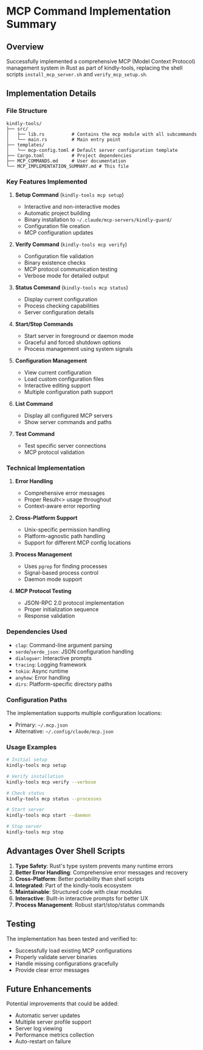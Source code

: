 # MCP Command Implementation Summary

## Overview
Successfully implemented a comprehensive MCP (Model Context Protocol) management system in Rust as part of kindly-tools, replacing the shell scripts `install_mcp_server.sh` and `verify_mcp_setup.sh`.

## Implementation Details

### File Structure
```
kindly-tools/
├── src/
│   ├── lib.rs          # Contains the mcp module with all subcommands
│   └── main.rs         # Main entry point
├── templates/
│   └── mcp-config.toml # Default server configuration template
├── Cargo.toml          # Project dependencies
├── MCP_COMMANDS.md     # User documentation
└── MCP_IMPLEMENTATION_SUMMARY.md # This file
```

### Key Features Implemented

1. **Setup Command** (`kindly-tools mcp setup`)
   - Interactive and non-interactive modes
   - Automatic project building
   - Binary installation to `~/.claude/mcp-servers/kindly-guard/`
   - Configuration file creation
   - MCP configuration updates

2. **Verify Command** (`kindly-tools mcp verify`)
   - Configuration file validation
   - Binary existence checks
   - MCP protocol communication testing
   - Verbose mode for detailed output

3. **Status Command** (`kindly-tools mcp status`)
   - Display current configuration
   - Process checking capabilities
   - Server configuration details

4. **Start/Stop Commands**
   - Start server in foreground or daemon mode
   - Graceful and forced shutdown options
   - Process management using system signals

5. **Configuration Management**
   - View current configuration
   - Load custom configuration files
   - Interactive editing support
   - Multiple configuration path support

6. **List Command**
   - Display all configured MCP servers
   - Show server commands and paths

7. **Test Command**
   - Test specific server connections
   - MCP protocol validation

### Technical Implementation

1. **Error Handling**
   - Comprehensive error messages
   - Proper Result<> usage throughout
   - Context-aware error reporting

2. **Cross-Platform Support**
   - Unix-specific permission handling
   - Platform-agnostic path handling
   - Support for different MCP config locations

3. **Process Management**
   - Uses `pgrep` for finding processes
   - Signal-based process control
   - Daemon mode support

4. **MCP Protocol Testing**
   - JSON-RPC 2.0 protocol implementation
   - Proper initialization sequence
   - Response validation

### Dependencies Used
- `clap`: Command-line argument parsing
- `serde`/`serde_json`: JSON configuration handling
- `dialoguer`: Interactive prompts
- `tracing`: Logging framework
- `tokio`: Async runtime
- `anyhow`: Error handling
- `dirs`: Platform-specific directory paths

### Configuration Paths
The implementation supports multiple configuration locations:
- Primary: `~/.mcp.json`
- Alternative: `~/.config/claude/mcp.json`

### Usage Examples
```bash
# Initial setup
kindly-tools mcp setup

# Verify installation
kindly-tools mcp verify --verbose

# Check status
kindly-tools mcp status --processes

# Start server
kindly-tools mcp start --daemon

# Stop server
kindly-tools mcp stop
```

## Advantages Over Shell Scripts

1. **Type Safety**: Rust's type system prevents many runtime errors
2. **Better Error Handling**: Comprehensive error messages and recovery
3. **Cross-Platform**: Better portability than shell scripts
4. **Integrated**: Part of the kindly-tools ecosystem
5. **Maintainable**: Structured code with clear modules
6. **Interactive**: Built-in interactive prompts for better UX
7. **Process Management**: Robust start/stop/status commands

## Testing
The implementation has been tested and verified to:
- Successfully load existing MCP configurations
- Properly validate server binaries
- Handle missing configurations gracefully
- Provide clear error messages

## Future Enhancements
Potential improvements that could be added:
- Automatic server updates
- Multiple server profile support
- Server log viewing
- Performance metrics collection
- Auto-restart on failure